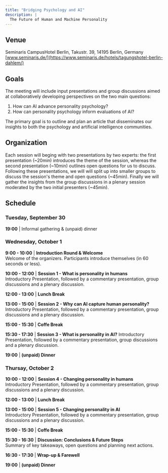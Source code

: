 ```yaml
---
title: "Bridging Psychology and AI"
description: |
  The Future of Human and Machine Personality
---
```




## Venue

Seminaris CampusHotel Berlin,  Takustr. 39, 14195 Berlin, Germany [www.seminaris.de/](https://www.seminaris.de/hotels/tagungshotel-berlin-dahlem/)

## Goals

The meeting will include input presentations and group discussions aimed at collaboratively developing perspectives on the two main questions:

1) How can AI advance personality psychology?
2) How can personality psychology inform evaluations of AI? 

The primary goal is to outline and plan an article that disseminates our insights to both the psychology and artificial intelligence communities. 

## Organization

Each session will beging with two presentations by two experts: the first presentation (~20min) introduces the theme of the session, whereas the second presentation (~10min) outlines open questions for us to discuss. Following these presentations, we will will split up into smaller groups to discuss the session's theme and open questions (~45min). Finally we will gather the insights from the group discussions in a plenary session moderated by the two initial presenters (~45min). 

## Schedule

### Tuesday, September 30  
**19:00** | Informal gathering & (unpaid) dinner  

### Wednesday, October 1  

**9:00 - 10:00** | **Introduction Round & Welcome**  
Welcome of the organizers. Participants introduce themselves (in 60 seconds or less). 

**10:00 - 12:00** | **Session 1 - What is personality in humans**  
Introductory Presentation, followed by a commentary presentation, group discussions and a plenary discussion.

**12:00 - 13:00** | **Lunch Break**  

**13:00 - 15:00** | **Session 2 - Why can AI capture human personality?**  
Introductory Presentation, followed by a commentary presentation, group discussions and a plenary discussion.

**15:00 - 15:30** | **Coffe Break**

**15:30 - 17:30** | **Session 3 - What is personality in AI?**
Introductory Presentation, followed by a commentary presentation, group discussions and a plenary discussion.

**19:00** | **(unpaid) Dinner**  

### Thursay, October 2  

**10:00 - 12:00** | **Session 4 - Changing personality in humans**  
Introductory Presentation, followed by a commentary presentation, group discussions and a plenary discussion.

**12:00 - 13:00** | **Lunch Break**  

**13:00 - 15:00** | **Session 5 - Changing personality in AI**  
Introductory Presentation, followed by a commentary presentation, group discussions and a plenary discussion.

**15:00 - 15:30** | **Coffe Break**

**15:30 - 16:30** | **Discussion: Conclusions & Future Steps**  
Summary of key takeaways, open questions and planning next actions.  

**16:30 - 17:30** | **Wrap-up & Farewell**  

**19:00** | **(unpaid) Dinner**  



```{.r .distill-force-highlighting-css}
```
